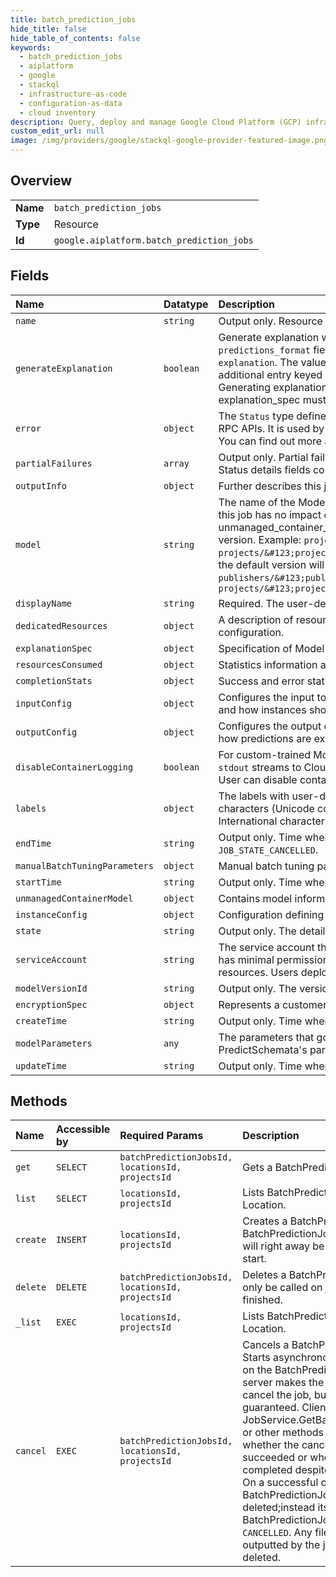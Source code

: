 ```yaml
---
title: batch_prediction_jobs
hide_title: false
hide_table_of_contents: false
keywords:
  - batch_prediction_jobs
  - aiplatform
  - google    
  - stackql
  - infrastructure-as-code
  - configuration-as-data
  - cloud inventory
description: Query, deploy and manage Google Cloud Platform (GCP) infrastructure and resources using SQL
custom_edit_url: null
image: /img/providers/google/stackql-google-provider-featured-image.png
---
```

  
    

## Overview
<table><tbody>
<tr><td><b>Name</b></td><td><code>batch_prediction_jobs</code></td></tr>
<tr><td><b>Type</b></td><td>Resource</td></tr>
<tr><td><b>Id</b></td><td><code>google.aiplatform.batch_prediction_jobs</code></td></tr>
</tbody></table>

## Fields
| Name | Datatype | Description |
|:-----|:---------|:------------|
| `name` | `string` | Output only. Resource name of the BatchPredictionJob. |
| `generateExplanation` | `boolean` | Generate explanation with the batch prediction results. When set to `true`, the batch prediction output changes based on the `predictions_format` field of the BatchPredictionJob.output_config object: * `bigquery`: output includes a column named `explanation`. The value is a struct that conforms to the Explanation object. * `jsonl`: The JSON objects on each line include an additional entry keyed `explanation`. The value of the entry is a JSON object that conforms to the Explanation object. * `csv`: Generating explanations for CSV format is not supported. If this field is set to true, either the Model.explanation_spec or explanation_spec must be populated. |
| `error` | `object` | The `Status` type defines a logical error model that is suitable for different programming environments, including REST APIs and RPC APIs. It is used by [gRPC](https://github.com/grpc). Each `Status` message contains three pieces of data: error code, error message, and error details. You can find out more about this error model and how to work with it in the [API Design Guide](https://cloud.google.com/apis/design/errors). |
| `partialFailures` | `array` | Output only. Partial failures encountered. For example, single files that can't be read. This field never exceeds 20 entries. Status details fields contain standard Google Cloud error details. |
| `outputInfo` | `object` | Further describes this job's output. Supplements output_config. |
| `model` | `string` | The name of the Model resource that produces the predictions via this job, must share the same ancestor Location. Starting this job has no impact on any existing deployments of the Model and their resources. Exactly one of model and unmanaged_container_model must be set. The model resource name may contain version id or version alias to specify the version. Example: `projects/&#123;project&#125;/locations/&#123;location&#125;/models/&#123;model&#125;@2` or `projects/&#123;project&#125;/locations/&#123;location&#125;/models/&#123;model&#125;@golden` if no version is specified, the default version will be deployed. The model resource could also be a publisher model. Example: `publishers/&#123;publisher&#125;/models/&#123;model&#125;` or `projects/&#123;project&#125;/locations/&#123;location&#125;/publishers/&#123;publisher&#125;/models/&#123;model&#125;` |
| `displayName` | `string` | Required. The user-defined name of this BatchPredictionJob. |
| `dedicatedResources` | `object` | A description of resources that are used for performing batch operations, are dedicated to a Model, and need manual configuration. |
| `explanationSpec` | `object` | Specification of Model explanation. |
| `resourcesConsumed` | `object` | Statistics information about resource consumption. |
| `completionStats` | `object` | Success and error statistics of processing multiple entities (for example, DataItems or structured data rows) in batch. |
| `inputConfig` | `object` | Configures the input to BatchPredictionJob. See Model.supported_input_storage_formats for Model's supported input formats, and how instances should be expressed via any of them. |
| `outputConfig` | `object` | Configures the output of BatchPredictionJob. See Model.supported_output_storage_formats for supported output formats, and how predictions are expressed via any of them. |
| `disableContainerLogging` | `boolean` | For custom-trained Models and AutoML Tabular Models, the container of the DeployedModel instances will send `stderr` and `stdout` streams to Cloud Logging by default. Please note that the logs incur cost, which are subject to [Cloud Logging pricing](https://cloud.google.com/logging/pricing). User can disable container logging by setting this flag to true. |
| `labels` | `object` | The labels with user-defined metadata to organize BatchPredictionJobs. Label keys and values can be no longer than 64 characters (Unicode codepoints), can only contain lowercase letters, numeric characters, underscores and dashes. International characters are allowed. See https://goo.gl/xmQnxf for more information and examples of labels. |
| `endTime` | `string` | Output only. Time when the BatchPredictionJob entered any of the following states: `JOB_STATE_SUCCEEDED`, `JOB_STATE_FAILED`, `JOB_STATE_CANCELLED`. |
| `manualBatchTuningParameters` | `object` | Manual batch tuning parameters. |
| `startTime` | `string` | Output only. Time when the BatchPredictionJob for the first time entered the `JOB_STATE_RUNNING` state. |
| `unmanagedContainerModel` | `object` | Contains model information necessary to perform batch prediction without requiring a full model import. |
| `instanceConfig` | `object` | Configuration defining how to transform batch prediction input instances to the instances that the Model accepts. |
| `state` | `string` | Output only. The detailed state of the job. |
| `serviceAccount` | `string` | The service account that the DeployedModel's container runs as. If not specified, a system generated one will be used, which has minimal permissions and the custom container, if used, may not have enough permission to access other Google Cloud resources. Users deploying the Model must have the `iam.serviceAccounts.actAs` permission on this service account. |
| `modelVersionId` | `string` | Output only. The version ID of the Model that produces the predictions via this job. |
| `encryptionSpec` | `object` | Represents a customer-managed encryption key spec that can be applied to a top-level resource. |
| `createTime` | `string` | Output only. Time when the BatchPredictionJob was created. |
| `modelParameters` | `any` | The parameters that govern the predictions. The schema of the parameters may be specified via the Model's PredictSchemata's parameters_schema_uri. |
| `updateTime` | `string` | Output only. Time when the BatchPredictionJob was most recently updated. |
## Methods
| Name | Accessible by | Required Params | Description |
|:-----|:--------------|:----------------|:------------|
| `get` | `SELECT` | `batchPredictionJobsId, locationsId, projectsId` | Gets a BatchPredictionJob |
| `list` | `SELECT` | `locationsId, projectsId` | Lists BatchPredictionJobs in a Location. |
| `create` | `INSERT` | `locationsId, projectsId` | Creates a BatchPredictionJob. A BatchPredictionJob once created will right away be attempted to start. |
| `delete` | `DELETE` | `batchPredictionJobsId, locationsId, projectsId` | Deletes a BatchPredictionJob. Can only be called on jobs that already finished. |
| `_list` | `EXEC` | `locationsId, projectsId` | Lists BatchPredictionJobs in a Location. |
| `cancel` | `EXEC` | `batchPredictionJobsId, locationsId, projectsId` | Cancels a BatchPredictionJob. Starts asynchronous cancellation on the BatchPredictionJob. The server makes the best effort to cancel the job, but success is not guaranteed. Clients can use JobService.GetBatchPredictionJob or other methods to check whether the cancellation succeeded or whether the job completed despite cancellation. On a successful cancellation, the BatchPredictionJob is not deleted;instead its BatchPredictionJob.state is set to `CANCELLED`. Any files already outputted by the job are not deleted. |
